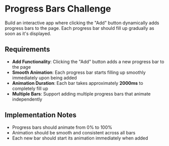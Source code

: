 # Progress Bars Challenge

Build an interactive app where clicking the "Add" button dynamically adds progress bars to the page. Each progress bar should fill up gradually as soon as it's displayed.

## Requirements

- **Add Functionality**: Clicking the "Add" button adds a new progress bar to the page
- **Smooth Animation**: Each progress bar starts filling up smoothly immediately upon being added
- **Animation Duration**: Each bar takes approximately **2000ms** to completely fill up
- **Multiple Bars**: Support adding multiple progress bars that animate independently

## Implementation Notes

- Progress bars should animate from 0% to 100% 
- Animation should be smooth and consistent across all bars
- Each new bar should start its animation immediately when added
